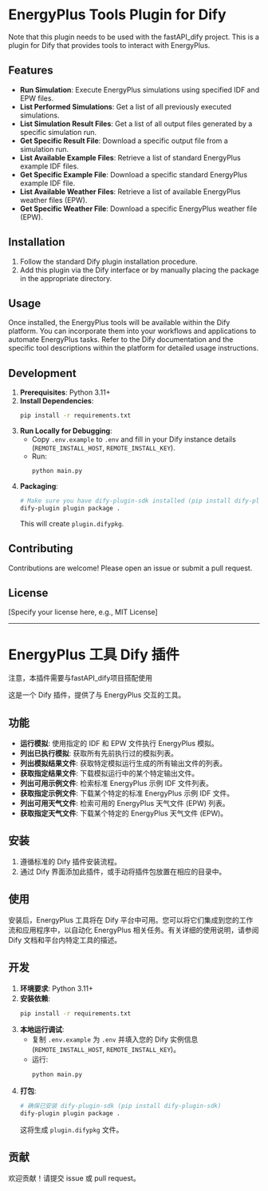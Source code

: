 # EnergyPlus Tools Plugin for Dify
Note that this plugin needs to be used with the fastAPI_dify project.
This is a plugin for Dify that provides tools to interact with EnergyPlus.

## Features

*   **Run Simulation**: Execute EnergyPlus simulations using specified IDF and EPW files.
*   **List Performed Simulations**: Get a list of all previously executed simulations.
*   **List Simulation Result Files**: Get a list of all output files generated by a specific simulation run.
*   **Get Specific Result File**: Download a specific output file from a simulation run.
*   **List Available Example Files**: Retrieve a list of standard EnergyPlus example IDF files.
*   **Get Specific Example File**: Download a specific standard EnergyPlus example IDF file.
*   **List Available Weather Files**: Retrieve a list of available EnergyPlus weather files (EPW).
*   **Get Specific Weather File**: Download a specific EnergyPlus weather file (EPW).

## Installation

1.  Follow the standard Dify plugin installation procedure.
2.  Add this plugin via the Dify interface or by manually placing the package in the appropriate directory.

## Usage

Once installed, the EnergyPlus tools will be available within the Dify platform. You can incorporate them into your workflows and applications to automate EnergyPlus tasks. Refer to the Dify documentation and the specific tool descriptions within the platform for detailed usage instructions.

## Development

1.  **Prerequisites**: Python 3.11+
2.  **Install Dependencies**:
    ```bash
    pip install -r requirements.txt
    ```
3.  **Run Locally for Debugging**:
    *   Copy `.env.example` to `.env` and fill in your Dify instance details (`REMOTE_INSTALL_HOST`, `REMOTE_INSTALL_KEY`).
    *   Run:
        ```bash
        python main.py
        ```
4.  **Packaging**:
    ```bash
    # Make sure you have dify-plugin-sdk installed (pip install dify-plugin-sdk)
    dify-plugin plugin package .
    ```
    This will create `plugin.difypkg`.

## Contributing

Contributions are welcome! Please open an issue or submit a pull request.

## License

[Specify your license here, e.g., MIT License]

---

# EnergyPlus 工具 Dify 插件

注意，本插件需要与fastAPI_dify项目搭配使用

这是一个 Dify 插件，提供了与 EnergyPlus 交互的工具。

## 功能

*   **运行模拟**: 使用指定的 IDF 和 EPW 文件执行 EnergyPlus 模拟。
*   **列出已执行模拟**: 获取所有先前执行过的模拟列表。
*   **列出模拟结果文件**: 获取特定模拟运行生成的所有输出文件的列表。
*   **获取指定结果文件**: 下载模拟运行中的某个特定输出文件。
*   **列出可用示例文件**: 检索标准 EnergyPlus 示例 IDF 文件列表。
*   **获取指定示例文件**: 下载某个特定的标准 EnergyPlus 示例 IDF 文件。
*   **列出可用天气文件**: 检索可用的 EnergyPlus 天气文件 (EPW) 列表。
*   **获取指定天气文件**: 下载某个特定的 EnergyPlus 天气文件 (EPW)。

## 安装

1.  遵循标准的 Dify 插件安装流程。
2.  通过 Dify 界面添加此插件，或手动将插件包放置在相应的目录中。

## 使用

安装后，EnergyPlus 工具将在 Dify 平台中可用。您可以将它们集成到您的工作流和应用程序中，以自动化 EnergyPlus 相关任务。有关详细的使用说明，请参阅 Dify 文档和平台内特定工具的描述。

## 开发

1.  **环境要求**: Python 3.11+
2.  **安装依赖**:
    ```bash
    pip install -r requirements.txt
    ```
3.  **本地运行调试**:
    *   复制 `.env.example` 为 `.env` 并填入您的 Dify 实例信息 (`REMOTE_INSTALL_HOST`, `REMOTE_INSTALL_KEY`)。
    *   运行:
        ```bash
        python main.py
        ```
4.  **打包**:
    ```bash
    # 确保已安装 dify-plugin-sdk (pip install dify-plugin-sdk)
    dify-plugin plugin package .
    ```
    这将生成 `plugin.difypkg` 文件。

## 贡献

欢迎贡献！请提交 issue 或 pull request。

